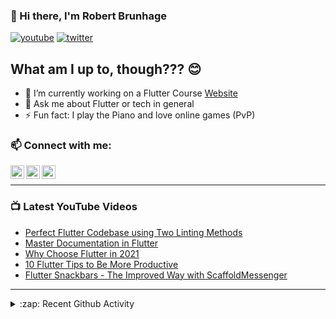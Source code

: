 ### 👋 Hi there, I'm Robert Brunhage

[![youtube](https://img.shields.io/static/v1?label=@RobertBrunhage&message=Subscribe&logo=YouTube&color=FF0000&style=for-the-badge)](http://bit.ly/2SUyRhx)
[![twitter](https://img.shields.io/twitter/follow/robertbrunhage?color=%231DA1F2&logo=twitter&style=for-the-badge)](https://twitter.com/intent/follow?original_referer=https%3A%2F%2Fgithub.com%2Frobertbrunhage&screen_name=robertbrunhage)

## What am I up to, though??? 😊
- 🔭 I’m currently working on a Flutter Course [Website](https://robertbrunhage.com)
- 💬 Ask me about Flutter or tech in general
- ⚡ Fun fact: I play the Piano and love online games (PvP)

### 📫 Connect with me:

[<img align="left" alt="RobertBrunhage | YouTube" width="22px" src="https://cdn.jsdelivr.net/npm/simple-icons@v3/icons/youtube.svg" />][youtube]
[<img align="left" alt="RobertBrunhage | Twitter" width="22px" src="https://cdn.jsdelivr.net/npm/simple-icons@v3/icons/twitter.svg" />][twitter]
[<img align="left" alt="RobertBrunhageDev | Instagram" width="22px" src="https://cdn.jsdelivr.net/npm/simple-icons@v3/icons/instagram.svg" />][instagram]

<br />

---

### 📺 Latest YouTube Videos
<!-- YOUTUBE:START -->
- [Perfect Flutter Codebase using Two Linting Methods](https://www.youtube.com/watch?v=KEdxoubVztk)
- [Master Documentation in Flutter](https://www.youtube.com/watch?v=UyYZR1LnqOg)
- [Why Choose Flutter in 2021](https://www.youtube.com/watch?v=KqX-96CI6GM)
- [10 Flutter Tips to Be More Productive](https://www.youtube.com/watch?v=14VtPQ1aoaU)
- [Flutter Snackbars - The Improved Way with ScaffoldMessenger](https://www.youtube.com/watch?v=4GTtCFeaSmI)
<!-- YOUTUBE:END -->

---

<details>
  <summary>:zap: Recent Github Activity</summary>
  
<!--START_SECTION:activity-->
1. 🗣 Commented on [#335](https://github.com/rrousselGit/river_pod/issues/335) in [rrousselGit/river_pod](https://github.com/rrousselGit/river_pod)
2. 🗣 Commented on [#41](https://github.com/RobertBrunhage/website/issues/41) in [RobertBrunhage/website](https://github.com/RobertBrunhage/website)
3. 🎉 Merged PR [#39](https://github.com/RobertBrunhage/website/pull/39) in [RobertBrunhage/website](https://github.com/RobertBrunhage/website)
4. 💪 Opened PR [#39](https://github.com/RobertBrunhage/website/pull/39) in [RobertBrunhage/website](https://github.com/RobertBrunhage/website)
5. 🎉 Merged PR [#38](https://github.com/RobertBrunhage/website/pull/38) in [RobertBrunhage/website](https://github.com/RobertBrunhage/website)
<!--END_SECTION:activity-->

</details>

[twitter]: https://twitter.com/robertbrunhage
[youtube]: https://youtube.com/c/robertbrunhage
[instagram]: https://instagram.com/robertbrunhagedev

